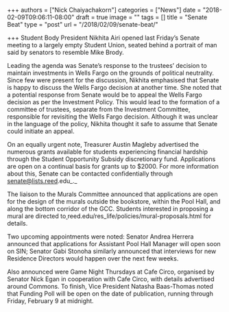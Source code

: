 +++
authors = ["Nick Chaiyachakorn"]
categories = ["News"]
date = "2018-02-09T09:06:11-08:00"
draft = true
image = ""
tags = []
title = "Senate Beat"
type = "post"
url = "/2018/02/09/senate-beat/"

+++
Student Body President Nikhita Airi opened last Friday’s Senate meeting to a largely empty Student Union, seated behind a portrait of man said by senators to resemble Mike Brody.

Leading the agenda was Senate’s response to the trustees’ decision to maintain investments in Wells Fargo on the grounds of political neutrality. Since few were present for the discussion, Nikhita emphasised that Senate is happy to discuss the Wells Fargo decision at another time. She noted that a potential response from Senate would be to appeal the Wells Fargo decision as per the Investment Policy. This would lead to the formation of a committee of trustees, separate from the Investment Committee, responsible for revisiting the Wells Fargo decision. Although it was unclear in the language of the policy, Nikhita thought it safe to assume that Senate could initiate an appeal.

On an equally urgent note, Treasurer Austin Magleby advertised the numerous grants available for students experiencing financial hardship through the Student Opportunity Subsidy discretionary fund. Applications are open on a continual basis for grants up to $2000. For more information about this, Senate can be contacted confidentially through senate@lists.reed.edu_._

The liaison to the Murals Committee announced that applications are open for the design of the murals outside the bookstore, within the Pool Hall, and along the bottom corridor of the GCC. Students interested in proposing a mural are directed to[ ](http://reed.edu/res_life/mural-proposals.htm)reed.edu/res_life/policies/mural-proposals.html for details.

Two upcoming appointments were noted: Senator Andrea Herrera announced that applications for Assistant Pool Hall Manager will open soon on SIN; Senator Gabi Stonoha similarly announced that interviews for new Residence Directors would happen over the next few weeks.

Also announced were Game Night Thursdays at Cafe Circo, organised by Senator Nick Egan in cooperation with Cafe Circo, with details advertised around Commons. To finish, Vice President Natasha Baas-Thomas noted that Funding Poll will be open on the date of publication, running through Friday, February 9 at midnight.